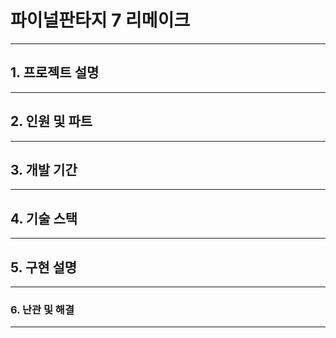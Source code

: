 # 파이널판타지 7 리메이크

---
## 1. 프로젝트 설명
---

## 2. 인원 및 파트
---

## 3. 개발 기간
---

## 4. 기술 스택
---

## 5. 구현 설명
---

### 6. 난관 및 해결
---
